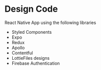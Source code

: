 # Design Code

React Native App using the following libraries

- Styled Components
- Expo
- Redux
- Apollo
- Contentful
- LottieFiles designs
- Firebase Authentication